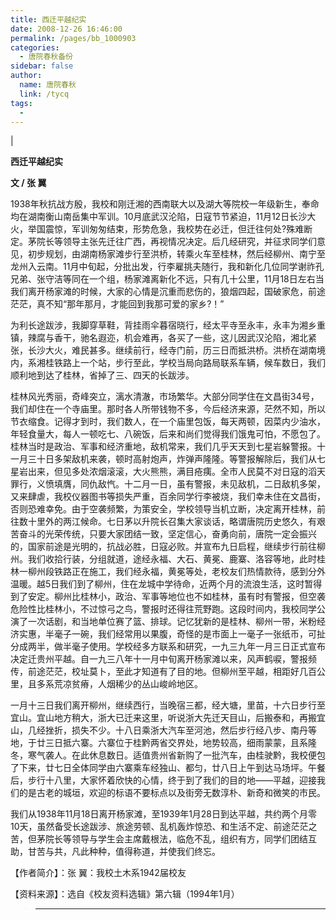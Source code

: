 ```yaml
---
title: 西迁平越纪实
date: 2008-12-26 16:46:00
permalink: /pages/bb_1000903
categories: 
  - 唐院春秋备份
sidebar: false
author: 
  name: 唐院春秋
  link: /tycq
tags: 
  - 
---
```


|

**西迁平越纪实**

**文 / 张 翼**

1938年秋抗战方殷，我校和刚迁湘的西南联大以及湖大等院校一年级新生，奉命均在湖南衡山南岳集中军训。10月底武汉沦陷，日寇节节紧迫，11月12日长沙大火，举国震惊，军训匆匆结束，形势危急，我校势在必迁，但迁往何处?殊难断定。茅院长等领导主张先迁往广西，再视情况决定。后几经研究，并征求同学们意见，初步规划，由湖南杨家滩步行至洪桥，转乘火车至桂林，然后经柳州、南宁至龙州入云南。11月中旬起，分批出发，行李雇挑夫随行，我和新化几位同学谢祚孔兄弟、张守洁等同在一个组，杨家滩离新化不远，只有几十公里，11月18日左右当我们离开杨家滩的时候，大家的心情是沉重而悲伤的，狼烟四起，国破家危，前途茫茫，真不知“那年那月，才能回到我那可爱的家乡?！”

为利长途跋涉，我脚穿草鞋，背挂雨伞暮宿晓行，经太平寺至永丰，永丰为湘乡重镇，辣腐与香干，驰名遐迩，机会难再，各买了一些，这儿因武汉沦陷，湘北紧张，长沙大火，难民甚多。继续前行，经寺门前，历三日而抵洪桥。洪桥在湖南境内，系湘桂铁路上一个站，步行至此，学校当局向路局联系车辆，候车数日，我们顺利地到达了桂林，省掉了三、四天的长跋涉。

桂林风光秀丽，奇峰突立，漓水清澈，市场繁华。大部分同学住在文昌街34号，我们却住在一个寺庙里。那时各人所带钱物不多，今后经济来源，茫然不知，所以节衣缩食。记得才到时，我们数人，在一个庙里包饭，每天两顿，因菜内少油水，年轻食量大，每人一顿吃七、八碗饭，后来和尚们觉得我们饿鬼可怕，不愿包了。桂林当时是政治、军事和经济重地，敌机常来，我们几乎天天到七星岩躲警报。十一月三十日多架敌机来袭，顿时高射炮声，炸弹声隆隆。等警报解除后，我们从七星岩出来，但见多处浓烟滚滚，大火熊熊，满目疮痍。全市人民莫不对日寇的滔天罪行，义愤填膺，同仇敌忾。十二月一日，虽有警报，未见敌机，二日敌机多架，又来肆虐，我校仪器图书等损失严重，百余同学行李被烧，我们幸未住在文昌街，否则恐难幸免。由于空袭频繁，为策安全，学校领导当机立断，决定离开桂林，前往数十里外的两江候命。七日茅以升院长召集大家谈话，略谓唐院历史悠久，有艰苦奋斗的光荣传统，只要大家团结一致，坚定信心，奋勇向前，唐院一定会振兴的，国家前途是光明的，抗战必胜，日寇必败。并宣布九日启程，继续步行前往柳州。我们收拾行装，分组就道，途经永福、大石、黄冕、鹿寨、洛容等地，此时桂林一柳州段铁路正在施工，我们经永福，黄冕等处，老校友们热情款待，感到分外温暖。越5日我们到了柳州，住在龙城中学待命，近两个月的流浪生活，这时暂得到了安定。柳州比桂林小，政治、军事等地位也不如桂林，虽有时有警报，但空袭危险性比桂林小，不过惊弓之鸟，警报时还得往荒野跑。这段时间内，我校同学公演了一次话剧，和当地单位赛了篮、排球。记忆犹新的是桂林、柳州一带，米粉经济实惠，半毫子一碗，我们经常用以果腹，奇怪的是市面上一毫子一张纸币，可扯分成两半，做半毫子使用。学校经多方联系和研究，一九三九年一月三日正式宣布决定迁贵州平越。自一九三八年十一月中旬离开杨家滩以来，风声鹤唳，警报频传，前途茫茫，校址莫卜，至此才知道有了目的地。但柳州至平越，相距好几百公里，且多系荒凉贫瘠，人烟稀少的丛山峻岭地区。

一月十三日我们离开柳州，继续西行，当晚宿三都，经大塘，里苗，十六日步行至宜山。宜山地方稍大，浙大已迁来这里，听说浙大先迁天目山，后搬泰和，再搬宜山，几经挫折，损失不少。十八日乘浙大汽车至河池，然后步行经八步、南丹等地，于廿三日抵六寨。六寨位于桂黔两省交界处，地势较高，细雨蒙蒙，且系隆冬，寒气袭人。在此休息数日。适值贵州省新购了一批汽车，由桂驶黔，我校便包了下来，廿七日全体同学由六寨乘车经独山、都匀，廿八日上午到达马场坪。午餐后，步行十八里，大家怀着欣快的心情，终于到了我们的目的地——平越，迎接我们的是古老的城垣，欢迎的标语不要标点以及街旁无数淳朴、新奇和微笑的市民。

我们从1938年11月18日离开杨家滩，至1939年1月28日到达平越，共约两个月零10天，虽然备受长途跋涉、旅途劳顿、乱机轰炸惊恐、和生活不定、前途茫茫之苦，但茅院长等领导与学生会主席戴根法，临危不乱，组织有方，同学们团结互助，甘苦与共，凡此种种，值得称道，并使我们终忘。

【作者简介】：张 翼：我校土木系1942届校友

【资料来源】：选自《校友资料选辑》第六辑（1994年1月）

> ---